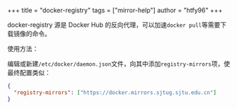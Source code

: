 +++
title = "docker-registry"
tags = ["mirror-help"]
author = "htfy96"
+++

docker-registry 源是 Docker Hub 的反向代理，可以加速`docker pull`等需要下载镜像的命令。

使用方法：

编辑或新建`/etc/docker/daemon.json`文件，向其中添加`registry-mirrors`项，使最终配置类似：
```json
{
  "registry-mirrors": ["https://docker.mirrors.sjtug.sjtu.edu.cn"]
}
```
